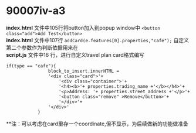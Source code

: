 # 90007iv-a3

  **index.html** 文件中105行将button加入到popup window中
  ```<button class="add">Add Test</button>```  
  **index.html** 文件中107行
```addCard(e.features[0].properties,"cafe");``` 自定义第二个参数作为判断依据用来在  
  **script.js** 文件中16 行，进行自定义travel plan card格式编写
```
if(type == "cafe"){
                block_to_insert.innerHTML = 
                '<div class="card">'+
                    '<div class="container">'+
                    '<h4><b>'+ properties.trading_name +'</b></h4>'+
                    '<p>Address: '+ properties.street_address +'</p>'+
                    '<button class="remove" >Remove</button>'+
                    '</div>'+
                '</div>'
            }
```  
**注：可以考虑在card里存一个coordinate,但不显示，为后续做新的功能做准备
